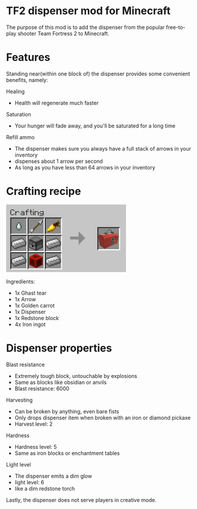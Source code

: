 # TF2 dispenser mod for Minecraft

The purpose of this mod is to add the dispenser from the popular free-to-play shooter Team Fortress 2 to Minecraft.

# Features
Standing near(within one block of) the dispenser provides some convenient benefits, namely:

Healing
  - Health will regenerate much faster

Saturation
  - Your hunger will fade away, and you'll be saturated for a long time

Refill ammo
  - The dispenser makes sure you always have a full stack of arrows in your inventory
  - dispenses about 1 arrow per second
  - As long as you have less than 64 arrows in your inventory

# Crafting recipe
![Recipe](dispenser_recipe.png)

Ingredients:
  - 1x Ghast tear
  - 1x Arrow
  - 1x Golden carrot
  - 1x Dispenser
  - 1x Redstone block
  - 4x Iron ingot

# Dispenser properties
Blast resistance
  - Extremely tough block, untouchable by explosions
  - Same as blocks like obsidian or anvils
  - Blast resistance: 6000
  
Harvesting
  - Can be broken by anything, even bare fists
  - Only drops dispenser item when broken with an iron or diamond pickaxe
  - Harvest level: 2

Hardness
  - Hardness level: 5
  - Same as iron blocks or enchantment tables

Light level
  - The dispenser emits a dim glow
  - light level: 6
  - like a dim redstone torch

Lastly, the dispenser does not serve players in creative mode.
